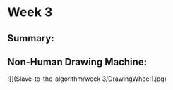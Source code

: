 
# Week 3

## Summary:

## Non-Human Drawing Machine:

![](Slave-to-the-algorithm/week 3/DrawingWheel1.jpg)

